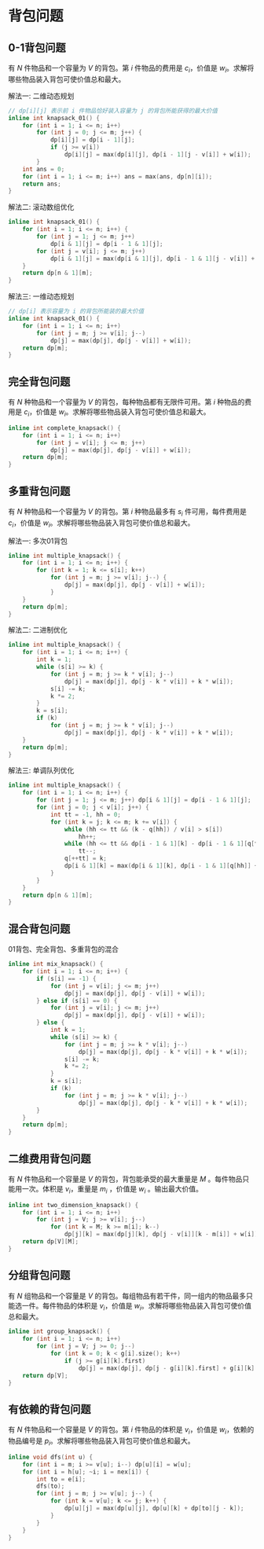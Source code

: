 # 背包问题

## 0-1背包问题

有 $N$ 件物品和一个容量为 $V$ 的背包。第 $i$ 件物品的费用是 $c_i$，价值是 $w_i$。求解将哪些物品装入背包可使价值总和最大。

解法一: 二维动态规划

```cpp
// dp[i][j] 表示前 i 件物品恰好装入容量为 j 的背包所能获得的最大价值
inline int knapsack_01() {
    for (int i = 1; i <= n; i++)
        for (int j = 0; j <= m; j++) {
            dp[i][j] = dp[i - 1][j];
            if (j >= v[i])
                dp[i][j] = max(dp[i][j], dp[i - 1][j - v[i]] + w[i]);
        }
    int ans = 0;
    for (int i = 1; i <= m; i++) ans = max(ans, dp[n][i]);
    return ans;
}
```

解法二: 滚动数组优化

```cpp
inline int knapsack_01() {
    for (int i = 1; i <= n; i++) {
        for (int j = 1; j <= m; j++)
            dp[i & 1][j] = dp[i - 1 & 1][j];
        for (int j = v[i]; j <= m; j++)
            dp[i & 1][j] = max(dp[i & 1][j], dp[i - 1 & 1][j - v[i]] + w[i]);
    }
    return dp[n & 1][m];
}
```

解法三: 一维动态规划

```cpp
// dp[i] 表示容量为 i 的背包所能装的最大价值
inline int knapsack_01() {
    for (int i = 1; i <= n; i++)
        for (int j = m; j >= v[i]; j--)
            dp[j] = max(dp[j], dp[j - v[i]] + w[i]);
    return dp[m];
}
```

## 完全背包问题

有 $N$ 种物品和一个容量为 $V$ 的背包，每种物品都有无限件可用。第 $i$ 种物品的费用是 $c_i$，价值是 $w_i$。求解将哪些物品装入背包可使价值总和最大。

```cpp
inline int complete_knapsack() {
    for (int i = 1; i <= n; i++)
        for (int j = v[i]; j <= m; j++)
            dp[j] = max(dp[j], dp[j - v[i]] + w[i]);
    return dp[m];
}
```

## 多重背包问题

有 $N$ 种物品和一个容量为 $V$ 的背包。第 $i$ 种物品最多有 $s_i$ 件可用，每件费用是 $c_i$，价值是 $w_i$。求解将哪些物品装入背包可使价值总和最大。

解法一: 多次01背包

```cpp
inline int multiple_knapsack() {
    for (int i = 1; i <= n; i++) {
        for (int k = 1; k <= s[i]; k++)
            for (int j = m; j >= v[i]; j--) {
                dp[j] = max(dp[j], dp[j - v[i]] + w[i]);
            }
    }
    return dp[m];
}
```

解法二: 二进制优化

```cpp
inline int multiple_knapsack() {
    for (int i = 1; i <= n; i++) {
        int k = 1;
        while (s[i] >= k) {
            for (int j = m; j >= k * v[i]; j--)
                dp[j] = max(dp[j], dp[j - k * v[i]] + k * w[i]);
            s[i] -= k;
            k *= 2;
        }
        k = s[i];
        if (k)
            for (int j = m; j >= k * v[i]; j--)
                dp[j] = max(dp[j], dp[j - k * v[i]] + k * w[i]);
    }
    return dp[m];
}
```

解法三: 单调队列优化

```cpp
inline int multiple_knapsack() {
    for (int i = 1; i <= n; i++) {
        for (int j = 1; j <= m; j++) dp[i & 1][j] = dp[i - 1 & 1][j];
        for (int j = 0; j < v[i]; j++) {
            int tt = -1, hh = 0;
            for (int k = j; k <= m; k += v[i]) {
                while (hh <= tt && (k - q[hh]) / v[i] > s[i])
                    hh++;
                while (hh <= tt && dp[i - 1 & 1][k] - dp[i - 1 & 1][q[tt]] >= (k - q[tt]) / v[i] * w[i])
                    tt--;
                q[++tt] = k;
                dp[i & 1][k] = max(dp[i & 1][k], dp[i - 1 & 1][q[hh]] + (k - q[hh]) / v[i] * w[i]);
            }
        }
    }
    return dp[n & 1][m];
}
```

## 混合背包问题

01背包、完全背包、多重背包的混合

```cpp
inline int mix_knapsack() {
    for (int i = 1; i <= n; i++) {
        if (s[i] == -1) {
            for (int j = v[i]; j <= m; j++)
                dp[j] = max(dp[j], dp[j - v[i]] + w[i]);
        } else if (s[i] == 0) {
            for (int j = v[i]; j <= m; j++)
                dp[j] = max(dp[j], dp[j - v[i]] + w[i]);
        } else {
            int k = 1;
            while (s[i] >= k) {
                for (int j = m; j >= k * v[i]; j--)
                    dp[j] = max(dp[j], dp[j - k * v[i]] + k * w[i]);
                s[i] -= k;
                k *= 2;
            }
            k = s[i];
            if (k)
                for (int j = m; j >= k * v[i]; j--)
                    dp[j] = max(dp[j], dp[j - k * v[i]] + k * w[i]);
        }
    }
    return dp[m];
}
```

## 二维费用背包问题

有 $N$ 件物品和一个容量是 $V$ 的背包，背包能承受的最大重量是 $M$ 。每件物品只能用一次。体积是 $v_i$，重量是 $m_i$ ，价值是 $w_i$ 。输出最大价值。

```cpp
inline int two_dimension_knapsack() {
    for (int i = 1; i <= n; i++)
        for (int j = V; j >= v[i]; j--)
            for (int k = M; k >= m[i]; k--)
                dp[j][k] = max(dp[j][k], dp[j - v[i]][k - m[i]] + w[i]);
    return dp[V][M];
}
```

## 分组背包问题

有 $N$ 组物品和一个容量是 $V$ 的背包。每组物品有若干件，同一组内的物品最多只能选一件。每件物品的体积是 $v_i$，价值是 $w_i$。求解将哪些物品装入背包可使价值总和最大。

```cpp
inline int group_knapsack() {
    for (int i = 1; i <= n; i++)
        for (int j = V; j >= 0; j--)
            for (int k = 0; k < g[i].size(); k++)
                if (j >= g[i][k].first)
                    dp[j] = max(dp[j], dp[j - g[i][k].first] + g[i][k].second);
    return dp[V];
}
```

## 有依赖的背包问题

有 $N$ 件物品和一个容量是 $V$ 的背包。第 $i$ 件物品的体积是 $v_i$，价值是 $w_i$，依赖的物品编号是 $p_i$。求解将哪些物品装入背包可使价值总和最大。

```cpp
inline void dfs(int u) {
    for (int i = m; i >= v[u]; i--) dp[u][i] = w[u];
    for (int i = h[u]; ~i; i = nex[i]) {
        int to = e[i];
        dfs(to);
        for (int j = m; j >= v[u]; j--) {
            for (int k = v[u]; k <= j; k++) {
                dp[u][j] = max(dp[u][j], dp[u][k] + dp[to][j - k]);
            }
        }
    }
}
```
